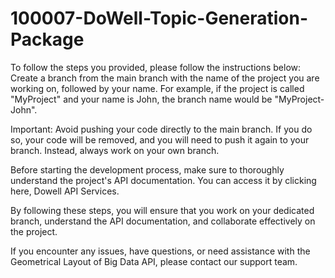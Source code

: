 # 100007-DoWell-Topic-Generation-Package
To follow the steps you provided, please follow the instructions below:
Create a branch from the main branch with the name of the project you are working on, followed by your name. For example, if the project is called "MyProject" and your name is John, the branch name would be "MyProject-John".

Important: Avoid pushing your code directly to the main branch. If you do so, your code will be removed, and you will need to push it again to your branch. Instead, always work on your own branch.

Before starting the development process, make sure to thoroughly understand the project's API documentation. You can access it by clicking here, Dowell API Services.

By following these steps, you will ensure that you work on your dedicated branch, understand the API documentation, and collaborate effectively on the project.

If you encounter any issues, have questions, or need assistance with the Geometrical Layout of Big Data API, please contact our support team.
